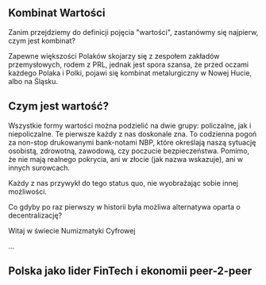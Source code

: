 ## Kombinat Wartości

Zanim przejdziemy do definicji pojęcia "wartości", zastanówmy się najpierw, czym jest kombinat?

Zapewne większości Polaków skojarzy się z zespołem zakładów przemysłowych, rodem z PRL, jednak jest spora szansa, że przed oczami każdego Polaka i Polki, pojawi się kombinat metalurgiczny w Nowej Hucie, albo na Śląsku.

## Czym jest wartość?

Wszystkie formy wartości można podzielić na dwie grupy: policzalne, jak i niepoliczalne. Te pierwsze każdy z nas doskonale zna. To codzienna pogoń za non-stop drukowanymi bank-notami NBP, które określają naszą sytuację osobistą, zdrowotną, zawodową, czy poczucie bezpieczeństwa. Pomimo, że nie mają realnego pokrycia, ani w złocie (jak nazwa wskazuje), ani w innych surowcach. 

Każdy z nas przywykł do tego status quo, nie wyobrażając sobie innej możliwości. 

Co gdyby po raz pierwszy w historii była możliwa alternatywa oparta o decentralizację?

Witaj w świecie Numizmatyki Cyfrowej

...
## Polska jako lider FinTech i ekonomii peer-2-peer